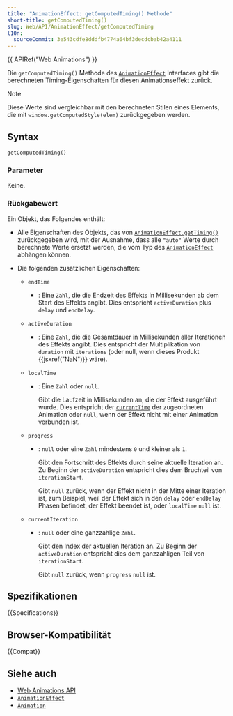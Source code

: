 ```yaml
---
title: "AnimationEffect: getComputedTiming() Methode"
short-title: getComputedTiming()
slug: Web/API/AnimationEffect/getComputedTiming
l10n:
  sourceCommit: 3e543cdfe8dddfb4774a64bf3decdcbab42a4111
---
```


{{ APIRef("Web Animations") }}

Die `getComputedTiming()` Methode des [`AnimationEffect`](/de/docs/Web/API/AnimationEffect) Interfaces gibt die berechneten Timing-Eigenschaften für diesen Animationseffekt zurück.

> [!NOTE]
> Diese Werte sind vergleichbar mit den berechneten Stilen eines Elements, die mit `window.getComputedStyle(elem)` zurückgegeben werden.

## Syntax

```js-nolint
getComputedTiming()
```

### Parameter

Keine.

### Rückgabewert

Ein Objekt, das Folgendes enthält:

- Alle Eigenschaften des Objekts, das von [`AnimationEffect.getTiming()`](/de/docs/Web/API/AnimationEffect/getTiming) zurückgegeben wird, mit der Ausnahme, dass alle `"auto"` Werte durch berechnete Werte ersetzt werden, die vom Typ des [`AnimationEffect`](/de/docs/Web/API/AnimationEffect) abhängen können.
- Die folgenden zusätzlichen Eigenschaften:

  - `endTime`
    - : Eine `Zahl`, die die Endzeit des Effekts in Millisekunden ab dem Start des Effekts angibt. Dies entspricht `activeDuration` plus `delay` und `endDelay`.
  - `activeDuration`
    - : Eine `Zahl`, die die Gesamtdauer in Millisekunden aller Iterationen des Effekts angibt. Dies entspricht der Multiplikation von `duration` mit `iterations` (oder null, wenn dieses Produkt {{jsxref("NaN")}} wäre).
  - `localTime`

    - : Eine `Zahl` oder `null`.

      Gibt die Laufzeit in Millisekunden an, die der Effekt ausgeführt wurde. Dies entspricht der [`currentTime`](/de/docs/Web/API/Animation/currentTime) der zugeordneten Animation oder `null`, wenn der Effekt nicht mit einer Animation verbunden ist.

  - `progress`

    - : `null` oder eine `Zahl` mindestens `0` und kleiner als `1`.

      Gibt den Fortschritt des Effekts durch seine aktuelle Iteration an. Zu Beginn der `activeDuration` entspricht dies dem Bruchteil von `iterationStart`.

      Gibt `null` zurück, wenn der Effekt nicht in der Mitte einer Iteration ist, zum Beispiel, weil der Effekt sich in den `delay` oder `endDelay` Phasen befindet, der Effekt beendet ist, oder `localTime` `null` ist.

  - `currentIteration`

    - : `null` oder eine ganzzahlige `Zahl`.

      Gibt den Index der aktuellen Iteration an. Zu Beginn der `activeDuration` entspricht dies dem ganzzahligen Teil von `iterationStart`.

      Gibt `null` zurück, wenn `progress` `null` ist.

## Spezifikationen

{{Specifications}}

## Browser-Kompatibilität

{{Compat}}

## Siehe auch

- [Web Animations API](/de/docs/Web/API/Web_Animations_API)
- [`AnimationEffect`](/de/docs/Web/API/AnimationEffect)
- [`Animation`](/de/docs/Web/API/Animation)
